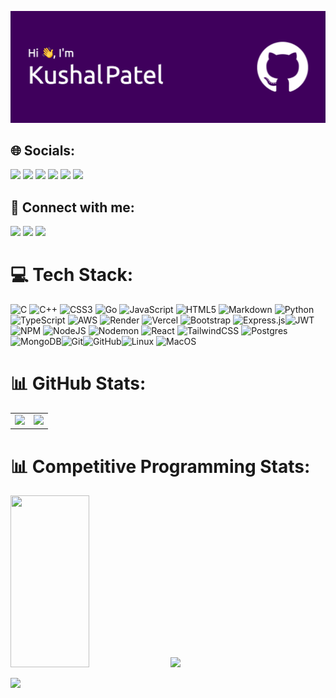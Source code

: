 <p>
<img src="github-header-image.png"/>
</p>

## 🌐 Socials:
[<img src="https://img.shields.io/badge/LinkedIn-0077B5?style=for-the-badge&logo=linkedin&logoColor=white"/>](https://www.linkedin.com/in/kushalp4774/)
[<img src="https://img.shields.io/badge/-LeetCode-FFA116?style=for-the-badge&logo=LeetCode&logoColor=black" />](https://leetcode.com/u/Kushal47/)
[<img src="https://img.shields.io/badge/Codeforces-445f9d?style=for-the-badge&logo=Codeforces&logoColor=white" />](https://codeforces.com/profile/kushal_p_47)
[<img src="https://img.shields.io/badge/-CodeChef-5B4638?style=for-the-badge&logo=CodeChef&logoColor=white" />](https://www.codechef.com/users/kushal_p_47)
[<img src="https://img.shields.io/badge/-Hackerrank-2EC866?style=for-the-badge&logo=HackerRank&logoColor=white" />](https://www.hackerrank.com/profile/HolyFruit_47)
[<img src="https://img.shields.io/badge/GeeksforGeeks-298D46?style=for-the-badge&logo=geeksforgeeks&logoColor=white" />](https://www.geeksforgeeks.org/user/kushal47/)


## 📧 Connect with me:
[<img src="https://img.shields.io/badge/Gmail-D14836?style=for-the-badge&logo=gmail&logoColor=white" />](mailto:kushalp4774@gmail.com)
[<img src="https://img.shields.io/badge/Discord-7289DA?style=for-the-badge&logo=discord&logoColor=white" />](https://discordapp.com/users/508258668312002574)
[<img src="https://img.shields.io/badge/Twitter-1DA1F2?style=for-the-badge&logo=twitter&logoColor=white" />](https://x.com/Kushal_p_47)


# 💻 Tech Stack:
![C](https://img.shields.io/badge/c-%2300599C.svg?style=for-the-badge&logo=c&logoColor=white) ![C++](https://img.shields.io/badge/c++-%2300599C.svg?style=for-the-badge&logo=c%2B%2B&logoColor=white) ![CSS3](https://img.shields.io/badge/css3-%231572B6.svg?style=for-the-badge&logo=css3&logoColor=white) ![Go](https://img.shields.io/badge/go-%2300ADD8.svg?style=for-the-badge&logo=go&logoColor=white) ![JavaScript](https://img.shields.io/badge/javascript-%23323330.svg?style=for-the-badge&logo=javascript&logoColor=%23F7DF1E) ![HTML5](https://img.shields.io/badge/html5-%23E34F26.svg?style=for-the-badge&logo=html5&logoColor=white) ![Markdown](https://img.shields.io/badge/markdown-%23000000.svg?style=for-the-badge&logo=markdown&logoColor=white) ![Python](https://img.shields.io/badge/python-3670A0?style=for-the-badge&logo=python&logoColor=ffdd54) ![TypeScript](https://img.shields.io/badge/typescript-%23007ACC.svg?style=for-the-badge&logo=typescript&logoColor=white) ![AWS](https://img.shields.io/badge/AWS-%23FF9900.svg?style=for-the-badge&logo=amazon-aws&logoColor=white) ![Render](https://img.shields.io/badge/Render-%46E3B7.svg?style=for-the-badge&logo=render&logoColor=white) ![Vercel](https://img.shields.io/badge/vercel-%23000000.svg?style=for-the-badge&logo=vercel&logoColor=white) ![Bootstrap](https://img.shields.io/badge/bootstrap-%238511FA.svg?style=for-the-badge&logo=bootstrap&logoColor=white) ![Express.js](https://img.shields.io/badge/express.js-%23404d59.svg?style=for-the-badge&logo=express&logoColor=%2361DAFB)![JWT](https://img.shields.io/badge/JWT-black?style=for-the-badge&logo=JSON%20web%20tokens)![NPM](https://img.shields.io/badge/NPM-%23CB3837.svg?style=for-the-badge&logo=npm&logoColor=white) ![NodeJS](https://img.shields.io/badge/node.js-6DA55F?style=for-the-badge&logo=node.js&logoColor=white) ![Nodemon](https://img.shields.io/badge/NODEMON-%23323330.svg?style=for-the-badge&logo=nodemon&logoColor=%BBDEAD) ![React](https://img.shields.io/badge/react-%2320232a.svg?style=for-the-badge&logo=react&logoColor=%2361DAFB) ![TailwindCSS](https://img.shields.io/badge/tailwindcss-%2338B2AC.svg?style=for-the-badge&logo=tailwind-css&logoColor=white) ![Postgres](https://img.shields.io/badge/postgres-%23316192.svg?style=for-the-badge&logo=postgresql&logoColor=white)![MongoDB](https://img.shields.io/badge/MongoDB-%234ea94b.svg?style=for-the-badge&logo=mongodb&logoColor=white)![Git](https://img.shields.io/badge/git-%23F05033.svg?style=for-the-badge&logo=git&logoColor=white)![GitHub](https://img.shields.io/badge/github-%23121011.svg?style=for-the-badge&logo=github&logoColor=white)![Linux](	https://img.shields.io/badge/Linux-FCC624?style=for-the-badge&logo=linux&logoColor=black) ![MacOS](https://img.shields.io/badge/mac%20os-000000?style=for-the-badge&logo=apple&logoColor=white)

# 📊 GitHub Stats:

<table>
    <tr>
     <td><img height="250em" src="https://github-readme-stats.vercel.app/api?username=KushalP47&theme=dark&hide_border=false&include_all_commits=true" /></td>
    <td><img height="250em" src="https://github-readme-streak-stats.herokuapp.com/?user=KushalP47&theme=dark&hide_border=false" /></td>
   </tr>
 </table>
<!-- <img height="250em" src="https://github-profile-summary-cards.vercel.app/api/cards/profile-details?username=KushalP47&theme=gruvbox" width="100%">
 <table width="100%" align="center">
     <tr>
 <td><img height="250em" src="http://github-profile-summary-cards.vercel.app/api/cards/repos-per-language?username=KushalP47&theme=monokai"></td>
 <td><img height="250em" src="http://github-profile-summary-cards.vercel.app/api/cards/productive-time?username=KushalP47&theme=monokai"></td>
         </tr>
 </table> -- !>
<!-- <table align="center">
  <tr>
    <td><img height="250em" src="https://github-profile-summary-cards.vercel.app/api/cards/profile-details?username=KushalP47&theme=gruvbox" width="100%"></td>
    <td><img height="250em" src="http://github-profile-summary-cards.vercel.app/api/cards/repos-per-language?username=KushalP47&theme=monokai"></td>
    <td><img height="250em" src="http://github-profile-summary-cards.vercel.app/api/cards/productive-time?username=KushalP47&theme=monokai"></td>
  </tr>
</table> -->
<!-- <table align="center">
  <tr>
    <td><img src="http://github-profile-summary-cards.vercel.app/api/cards/repos-per-language?username=KushalP47&theme=monokai"></td>
    <td><img src="http://github-profile-summary-cards.vercel.app/api/cards/most-commit-language?username=KushalP47&theme=monokai"></td>
    <td><img src="http://github-profile-summary-cards.vercel.app/api/cards/productive-time?username=KushalP47&theme=monokai"></td>
  </tr>
</table> -->

# 📊 Competitive Programming Stats:
<p width="100%">
<img width="50%" height="275em" src="https://codeforces-readme-stats.vercel.app/api/card?username=kushal_p_47" />
<img height="275em" src="https://leetcard.jacoblin.cool/Kushal47?theme=dark,nord&ext=contest" />
<!-- <img height="280em" src="https://raw.githubusercontent.com/kushal_p_47/cf-stats/main/output/light_card.svg" /> -->
</p>

![](https://komarev.com/ghpvc/?username=KushalP47&color=blueviolet&style=for-the-badge)
